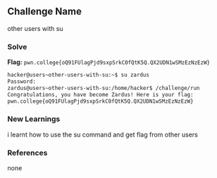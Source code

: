 ## Challenge Name
other users with su

### Solve
**Flag:** `pwn.college{oQ91FUlagPjd9sxpSrkC0fQtK5Q.QX2UDN1wSMzEzNzEzW}`

```bash
hacker@users~other-users-with-su:~$ su zardus
Password: 
zardus@users~other-users-with-su:/home/hacker$ /challenge/run
Congratulations, you have become Zardus! Here is your flag:
pwn.college{oQ91FUlagPjd9sxpSrkC0fQtK5Q.QX2UDN1wSMzEzNzEzW}
```

### New Learnings
i learnt how to use the su command and get flag from other users

### References 
none
